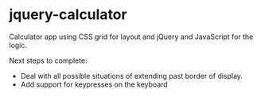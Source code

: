 # jquery-calculator
Calculator app using CSS grid for layout and jQuery and JavaScript for the logic.

Next steps to complete:
* Deal with all possible situations of extending past border of display.
* Add support for keypresses on the keyboard
